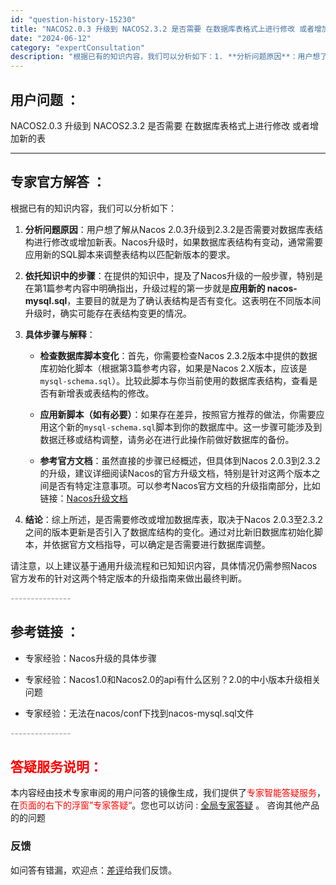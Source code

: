 ```yaml
---
id: "question-history-15230"
title: "NACOS2.0.3 升级到 NACOS2.3.2 是否需要 在数据库表格式上进行修改 或者增加新的表"
date: "2024-06-12"
category: "expertConsultation"
description: "根据已有的知识内容，我们可以分析如下：1. **分析问题原因**：用户想了解从Nacos 2.0.3升级到2.3.2是否需要对数据库表结构进行修改或增加新表。Nacos升级时，如果数据库表结构有变动，通常需要应用新的SQL脚本来调整表结构以匹配新版本的要求。2. **依托知识中的步骤**：在提供的知"
---
```


## 用户问题 ： 
 NACOS2.0.3 升级到 NACOS2.3.2 是否需要 在数据库表格式上进行修改 或者增加新的表  

---------------
## 专家官方解答 ：

根据已有的知识内容，我们可以分析如下：

1. **分析问题原因**：用户想了解从Nacos 2.0.3升级到2.3.2是否需要对数据库表结构进行修改或增加新表。Nacos升级时，如果数据库表结构有变动，通常需要应用新的SQL脚本来调整表结构以匹配新版本的要求。

2. **依托知识中的步骤**：在提供的知识中，提及了Nacos升级的一般步骤，特别是在第1篇参考内容中明确指出，升级过程的第一步就是**应用新的 nacos-mysql.sql**，主要目的就是为了确认表结构是否有变化。这表明在不同版本间升级时，确实可能存在表结构变更的情况。

3. **具体步骤与解释**：
   - **检查数据库脚本变化**：首先，你需要检查Nacos 2.3.2版本中提供的数据库初始化脚本（根据第3篇参考内容，如果是Nacos 2.X版本，应该是`mysql-schema.sql`）。比较此脚本与你当前使用的数据库表结构，查看是否有新增表或表结构的修改。
   
   - **应用新脚本（如有必要）**：如果存在差异，按照官方推荐的做法，你需要应用这个新的`mysql-schema.sql`脚本到你的数据库中。这一步骤可能涉及到数据迁移或结构调整，请务必在进行此操作前做好数据库的备份。
   
   - **参考官方文档**：虽然直接的步骤已经概述，但具体到Nacos 2.0.3到2.3.2的升级，建议详细阅读Nacos的官方升级文档，特别是针对这两个版本之间是否有特定注意事项。可以参考Nacos官方文档的升级指南部分，比如链接：[Nacos升级文档](https://nacos.io/docs/latest/upgrading/)

4. **结论**：综上所述，是否需要修改或增加数据库表，取决于Nacos 2.0.3至2.3.2之间的版本更新是否引入了数据库结构的变化。通过对比新旧数据库初始化脚本，并依据官方文档指导，可以确定是否需要进行数据库调整。

请注意，以上建议基于通用升级流程和已知知识内容，具体情况仍需参照Nacos官方发布的针对这两个特定版本的升级指南来做出最终判断。


<font color="#949494">---------------</font> 


## 参考链接 ：

* 专家经验：Nacos升级的具体步骤 
 
 * 专家经验：Nacos1.0和Nacos2.0的api有什么区别？2.0的中小版本升级相关问题 
 
 * 专家经验：无法在nacos/conf下找到nacos-mysql.sql文件 


 <font color="#949494">---------------</font> 
 


## <font color="#FF0000">答疑服务说明：</font> 

本内容经由技术专家审阅的用户问答的镜像生成，我们提供了<font color="#FF0000">专家智能答疑服务</font>，在<font color="#FF0000">页面的右下的浮窗”专家答疑“</font>。您也可以访问 : [全局专家答疑](https://answer.opensource.alibaba.com/docs/intro) 。 咨询其他产品的的问题

### 反馈
如问答有错漏，欢迎点：[差评](https://ai.nacos.io/user/feedbackByEnhancerGradePOJOID?enhancerGradePOJOId=15253)给我们反馈。
